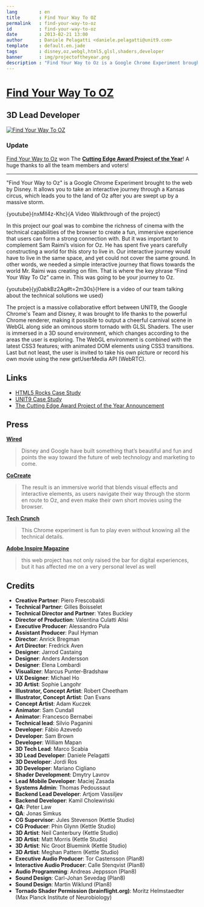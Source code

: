 ```yaml
---
lang        : en
title       : Find Your Way To OZ
permalink   : find-your-way-to-oz
id          : find-your-way-to-oz
date        : 2013-02-21 13:00
author      : Daniele Pelagatti <daniele.pelagatti@unit9.com>
template    : default.en.jade
tags        : disney,oz,webgl,html5,glsl,shaders,developer
banner      : img/projectoftheyear.png
description : "Find Your Way to Oz is a Google Chrome Experiment brought to the web by Disney."
---
```


# [Find Your Way To OZ](http://www.findyourwaytooz.com) #
## 3D Lead Developer ##

[![](#{base}img/fywto_en.jpg "Find Your Way To OZ")](http://www.findyourwaytooz.com)

### Update ### 

[Find Your Way to Oz](http://www.findyourwaytooz.com) won The [**Cutting Edge
Award Project of the Year**](http://www.thefwa.com/members/poty2013.html)! A
huge thanks to all the team members and voters!

---

"Find Your Way to Oz" is a Google Chrome Experiment brought to the web by
Disney. It allows you to take an interactive journey through a Kansas circus,
which leads you to the land of Oz after you are swept up by a massive storm.

{youtube}{nxMlI4z-Khc}{A Video Walkthrough of the project}

In this project our goal was to combine the richness of cinema with the
technical capabilities of the browser to create a fun, immersive experience
that users can form a strong connection with. But it was important to
complement Sam Raimi’s vision for Oz. He has spent five years carefully
constructing a world for this story to live in. Our interactive journey would
have to live in the same space, and yet could not cover the same ground. In
other words, we needed a simple interactive journey that flows towards the
world Mr. Raimi was creating on film. That is where the key phrase “Find Your
Way To Oz” came in. This was going to be your journey to Oz.

{youtube}{yj0abkBz2Ag#t=2m30s}{Here is a video of our team talking about the technical solutions we used}

The project is a massive collaborative effort between UNIT9, the Google
Chrome's Team and Disney, it was brought to life thanks to the powerful Chrome
renderer, making it possible to output a cheerful carnival scene in WebGL
along side an ominous storm tornado with GLSL Shaders. The user is immersed in
a 3D sound environment, which changes according to the areas the user is
exploring. The WebGL environment is combined with the latest CSS3 features;
with animated DOM elements using CSS3 transitions. Last but not least, the
user is invited to take his own picture or record his own movie using the new
getUserMedia API (WebRTC).

## Links ##

  * [HTML5 Rocks Case Study](http://www.html5rocks.com/en/tutorials/casestudies/oz/)
  * [UNIT9 Case Study](http://www.unit9.com/project/find-your-way-to-oz-case-study)
  * [The Cutting Edge Award Project of the Year Announcement](http://www.thefwa.com/members/poty2013.html)

## Press ##

**[Wired](http://www.wired.com/gadgetlab/2013/02/disney-google-chrome-find-your-way-to-oz/)**

> Disney and Google have built something that’s beautiful and fun and
points the way toward the future of web technology and marketing to come.

**[CoCreate](http://www.fastcocreate.com/1682389/google-chrome-and-disney-find-a-stormy-path-to-oz)**

> The result is an immersive world that blends visual effects and
interactive elements, as users navigate their way through the storm en route
to Oz, and even make their own short movies using the browser.

**[Tech Crunch](http://techcrunch.com/2013/02/05/google-introduces-find-your-way-to-oz-html5-chrome-experiment-in-collaboration-with-disney-and-unit9/)**

> This Chrome experiment is fun to play even without knowing all the
technical details.

**[Adobe Inspire Magazine](http://www.adobe.com/inspire/2013/06/cutting-edge-award.html/)**

> this web project has not only raised the bar for digital experiences,
but it has affected me on a very personal level as well

## Credits ##

 * **Creative Partner**: Piero Frescobaldi 
 *  **Technical Partner**: Gilles Boisselet 
 *  **Technical Director and Partner**: Yates Buckley 
 *  **Director of Production**: Valentina Culatti Alisi 
 *  **Executive Producer**: Alessandro Pula 
 *  **Assistant Producer**: Paul Hyman 
 *  **Director**: Anrick Bregman 
 *  **Art Director**: Fredrick Aven 
 *  **Designer**: Jarrod Castaing 
 *  **Designer**: Anders Andersson 
 *  **Designer**: Elena Lombardi 
 *  **Visualizer**: Marcus Punter-Bradshaw 
 *  **UX Designer**: Michael Ho 
 *  **3D Artist**: Sophie Langohr 
 * **Illustrator, Concept Artist**: Robert Cheetham 
 * **Illustrator, Concept Artist**: Dan Evans 
 * **Concept Artist**: Adam Kuczek 
 * **Animator**: Sam Cundall 
 * **Animator**: Francesco Bernabei 
 * **Technical lead**: Silvio Paganini 
 * **Developer**: Fábio Azevedo 
 * **Developer**: Sam Brown
 * **Developer**: William Mapan 
 * **3D Tech Lead**: Marco Scabia 
 * **3D Lead Developer**: Daniele Pelagatti 
 * **3D Developer**: Jordi Ros 
 * **3D Developer**: Mariano Cigliano 
 * **Shader Development**: Dmytry Lavrov 
 * **Lead Mobile Developer**: Maciej Zasada 
 * **Systems Admin**: Thomas Pedoussaut 
 * **Backend Lead Developer**: Artjom Vassiljev 
 * **Backend Developer**: Kamil Cholewiński 
 * **QA**: Peter Law 
 * **QA**: Jonas Simkus 
 * **CG Supervisor**: Jules Stevenson (Kettle Studio) 
 * **CG Producer**: Phin Glynn (Kettle Studio) 
 * **3D Artist**: Neil Canterbury (Kettle Studio) 
 * **3D Artist**: Matt Morris (Kettle Studio) 
 * **3D Artist**: Nic Groot Bluemink (Kettle Studio) 
 * **3D Artist**: Meghan Pattern (Kettle Studio) 
 * **Executive Audio Producer**: Tor Castensson (Plan8) 
 * **Interactive Audio Producer**: Calle Stenqvist (Plan8) 
 * **Audio Programming**: Andreas Jeppsson (Plan8) 
 * **Sound Design**: Carl-Johan Sevedag (Plan8) 
 * **Sound Design**: Martin Wiklund (Plan8) 
 * **Tornado Shader Permission (brainflight.org)**: Moritz Helmstaedter (Max Planck Institute of Neurobiology)

